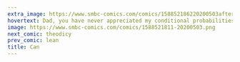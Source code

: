```yaml
---
extra_image: https://www.smbc-comics.com/comics/158852186220200503after.png
hovertext: Dad, you have never appreciated my conditional probabilities!
image: https://www.smbc-comics.com/comics/1588521811-20200503.png
next_comic: theodicy
prev_comic: lean
title: Can
---
```


